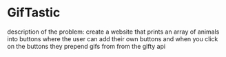 # GifTastic
description of the problem: create a website that prints an array of animals into buttons where the user can add their own buttons and when you click on the buttons they prepend gifs from from the gifty api
